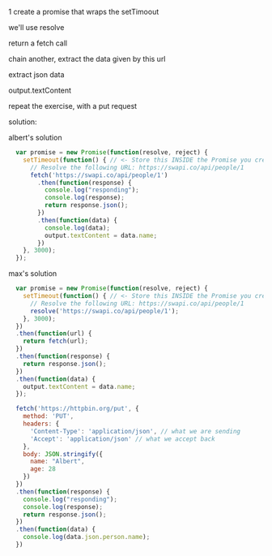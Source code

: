 

1 create a promise that wraps the setTimoout

we'll use resolve

return a fetch call

chain another, extract the data given by this url

extract json data

output.textContent

repeat the exercise, with a put request

solution:

albert's solution

```js
  var promise = new Promise(function(resolve, reject) {
    setTimeout(function() { // <- Store this INSIDE the Promise you created!
      // Resolve the following URL: https://swapi.co/api/people/1
      fetch('https://swapi.co/api/people/1')
        .then(function(response) {
          console.log("responding");
          console.log(response);
          return response.json();
        })
        .then(function(data) {
          console.log(data);
          output.textContent = data.name;
        })
    }, 3000);
  });
  ```


max's solution

```js
  var promise = new Promise(function(resolve, reject) {
    setTimeout(function() { // <- Store this INSIDE the Promise you created!
      // Resolve the following URL: https://swapi.co/api/people/1
      resolve('https://swapi.co/api/people/1');
    }, 3000);
  })
  .then(function(url) {
    return fetch(url);
  })
  .then(function(response) {
    return response.json();
  })
  .then(function(data) {
    output.textContent = data.name;
  });
```

```js
  fetch('https://httpbin.org/put', {
    method: 'PUT',
    headers: {
      'Content-Type': 'application/json', // what we are sending
      'Accept': 'application/json' // what we accept back
    },
    body: JSON.stringify({
      name: "Albert",
      age: 28
    })
  })
  .then(function(response) {
    console.log("responding");
    console.log(response);
    return response.json();
  })
  .then(function(data) {
    console.log(data.json.person.name);
  })
```











































